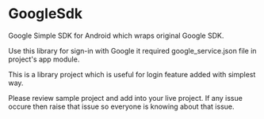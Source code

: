 # GoogleSdk
Google Simple SDK for Android which wraps original Google SDK.

Use this library for sign-in with Google it required google_service.json file in project's app module.

This is a library project which is useful for login feature added with simplest way.

Please review sample project and add into your live project. If any issue occure then raise that issue so everyone is knowing about that issue.
